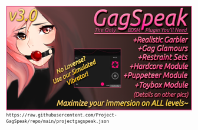 ![Banner Image](https://raw.githubusercontent.com/Project-GagSpeak/repo/main/ProjectGagSpeak/images/promopic2.png)
```https://raw.githubusercontent.com/Project-GagSpeak/repo/main/projectgagspeak.json```
